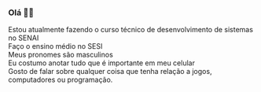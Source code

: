 ### Olá 🤙🏽

<!--
**Nekozin/Nekozin** is a ✨ _special_ ✨ repository because its `README.md` (this file) appears on your GitHub profile.

Here are some ideas to get you started:

- 🔭 I’m currently working on ...
- 🌱 I’m currently learning ...
- 👯 I’m looking to collaborate on ...
- 🤔 I’m looking for help with ...
- 💬 Ask me about ...
- 📫 How to reach me: ...
- 😄 Pronouns: ...
- ⚡ Fun fact: ...
-->
Estou atualmente fazendo o curso técnico de desenvolvimento de sistemas no SENAI <br>
Faço o ensino médio no SESI <br>
Meus pronomes são masculinos <br>
Eu costumo anotar tudo que é importante em meu celular <br>
Gosto de falar sobre qualquer coisa que tenha relação a jogos, computadores ou programação.
